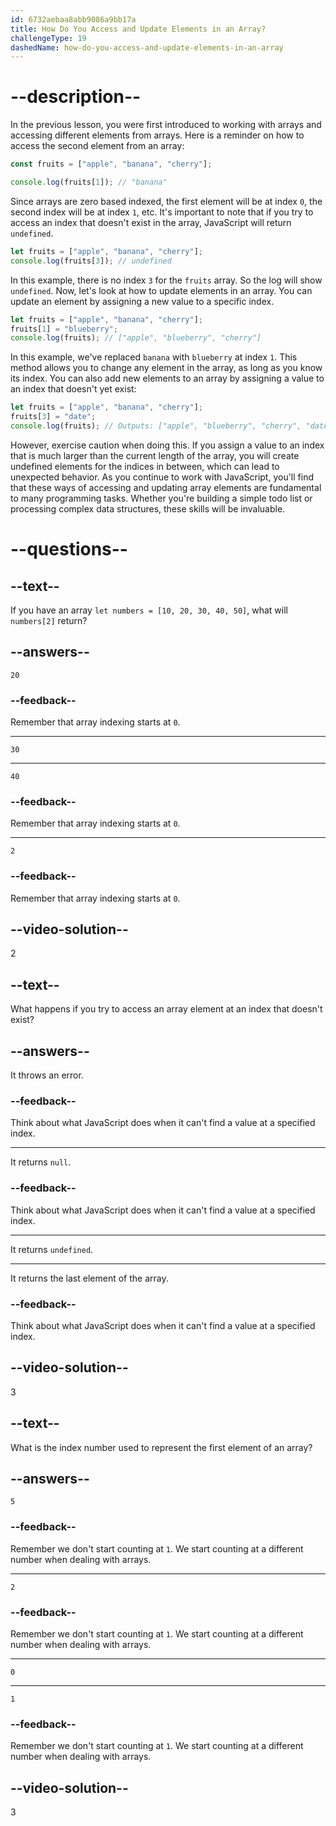 ```yaml
---
id: 6732aebaa8abb9086a9bb17a
title: How Do You Access and Update Elements in an Array?
challengeType: 19
dashedName: how-do-you-access-and-update-elements-in-an-array
---
```


# --description--

In the previous lesson, you were first introduced to working with arrays and accessing different elements from arrays. Here is a reminder on how to access the second element from an array:

```js
const fruits = ["apple", "banana", "cherry"];

console.log(fruits[1]); // "banana"
```

Since arrays are zero based indexed, the first element will be at index `0`, the second index will be at index `1`, etc. It's important to note that if you try to access an index that doesn't exist in the array, JavaScript will return `undefined`. 

```js
let fruits = ["apple", "banana", "cherry"];
console.log(fruits[3]); // undefined
```

In this example, there is no index `3` for the `fruits` array. So the log will show `undefined`. Now, let's look at how to update elements in an array. You can update an element by assigning a new value to a specific index. 

```js
let fruits = ["apple", "banana", "cherry"];
fruits[1] = "blueberry";
console.log(fruits); // ["apple", "blueberry", "cherry"]
```

In this example, we've replaced `banana` with `blueberry` at index `1`. This method allows you to change any element in the array, as long as you know its index. You can also add new elements to an array by assigning a value to an index that doesn't yet exist:

```js
let fruits = ["apple", "banana", "cherry"];
fruits[3] = "date";
console.log(fruits); // Outputs: ["apple", "blueberry", "cherry", "date"]
```

However, exercise caution when doing this. If you assign a value to an index that is much larger than the current length of the array, you will create undefined elements for the indices in between, which can lead to unexpected behavior. As you continue to work with JavaScript, you'll find that these ways of accessing and updating array elements are fundamental to many programming tasks. Whether you're building a simple todo list or processing complex data structures, these skills will be invaluable.

# --questions--

## --text--

If you have an array `let numbers = [10, 20, 30, 40, 50]`, what will `numbers[2]` return?

## --answers--

`20`

### --feedback--

Remember that array indexing starts at `0`.

---

`30`

---

`40`

### --feedback--

Remember that array indexing starts at `0`.

---

`2`

### --feedback--

Remember that array indexing starts at `0`.

## --video-solution--

2

## --text--

What happens if you try to access an array element at an index that doesn't exist?

## --answers--

It throws an error.

### --feedback--

Think about what JavaScript does when it can't find a value at a specified index.

---

It returns `null`.

### --feedback--

Think about what JavaScript does when it can't find a value at a specified index.

---

It returns `undefined`.

---

It returns the last element of the array.

### --feedback--

Think about what JavaScript does when it can't find a value at a specified index.

## --video-solution--

3

## --text--

What is the index number used to represent the first element of an array?

## --answers--

`5`

### --feedback--

Remember we don't start counting at `1`. We start counting at a different number when dealing with arrays.

---

`2`

### --feedback--

Remember we don't start counting at `1`. We start counting at a different number when dealing with arrays.

---

`0`

---

`1`

### --feedback--

Remember we don't start counting at `1`. We start counting at a different number when dealing with arrays.

## --video-solution--

3
